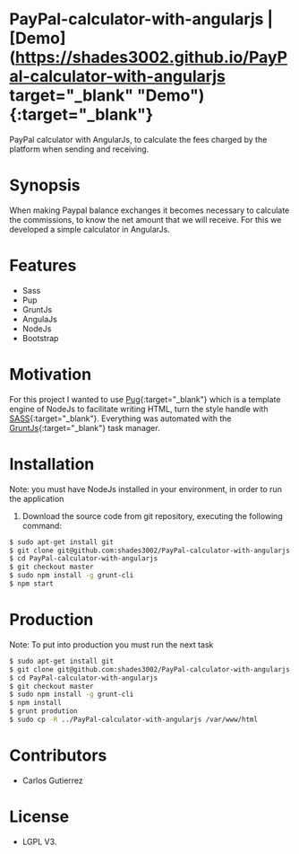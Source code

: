 # PayPal-calculator-with-angularjs | [Demo](https://shades3002.github.io/PayPal-calculator-with-angularjs target="_blank" "Demo"){:target="_blank"}
PayPal calculator with AngularJs, to calculate the fees charged by the platform when sending and receiving.

# Synopsis

When making Paypal balance exchanges it becomes necessary to calculate the commissions, to know the net amount that we will receive. For this we developed a simple calculator in AngularJs.

# Features
* Sass
* Pup
* GruntJs
* AngulaJs
* NodeJs
* Bootstrap

# Motivation

For this project I wanted to use [Pug](https://pugjs.org/ "Pug"){:target="_blank"} which is a template engine of NodeJs to facilitate writing HTML, turn the style handle with [SASS](http://sass-lang.com/ "SASS"){:target="_blank"}. Everything was automated with the [GruntJs](https://gruntjs.com/ "GruntJs"){:target="_blank"} task manager.

# Installation

Note: you must have NodeJs installed in your environment, in order to run the application

1. Download the source code from git repository, executing the following command:

```bash
$ sudo apt-get install git
$ git clone git@github.com:shades3002/PayPal-calculator-with-angularjs.git
$ cd PayPal-calculator-with-angularjs
$ git checkout master
$ sudo npm install -g grunt-cli
$ npm start
```

# Production

Note: To put into production you must run the next task

```bash
$ sudo apt-get install git
$ git clone git@github.com:shades3002/PayPal-calculator-with-angularjs.git
$ cd PayPal-calculator-with-angularjs
$ git checkout master
$ sudo npm install -g grunt-cli
$ npm install
$ grunt prodution
$ sudo cp -R ../PayPal-calculator-with-angularjs /var/www/html
```
# Contributors
- Carlos Gutierrez

# License
- LGPL V3.
